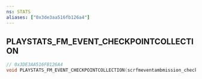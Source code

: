 ```yaml
---
ns: STATS
aliases: ["0x3de3aa516fb126a4"]
---
```

## PLAYSTATS_FM_EVENT_CHECKPOINTCOLLECTION

```c
// 0x3DE3AA516FB126A4
void PLAYSTATS_FM_EVENT_CHECKPOINTCOLLECTION(scrfmeventambmission_checkpointcollection data);
```
